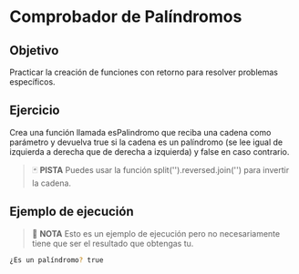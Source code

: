 # Comprobador de Palíndromos

## Objetivo

Practicar la creación de funciones con retorno para resolver problemas específicos.

## Ejercicio

Crea una función llamada esPalindromo que reciba una cadena como parámetro y devuelva true si la cadena es un palíndromo (se lee igual de izquierda a derecha que de derecha a izquierda) y false en caso contrario.

> :black_joker: **PISTA**
>  Puedes usar la función split('').reversed.join('') para invertir la cadena.

## Ejemplo de ejecución

> :pencil: **NOTA**
> Esto es un ejemplo de ejecución pero no necesariamente tiene que ser el resultado que obtengas tu.

~~~sh
¿Es un palíndromo? true
~~~
